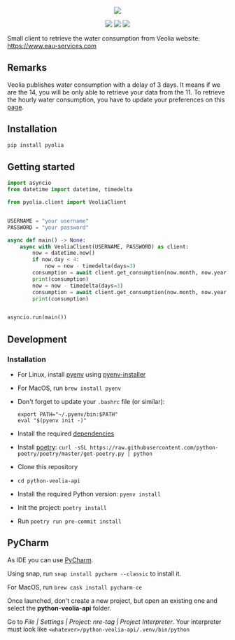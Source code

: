 <p align=center>
    <img src="https://upload.wikimedia.org/wikipedia/fi/thumb/2/2a/Veolia-logo.svg/250px-Veolia-logo.svg.png"/>
</p>

<p align=center>
    <a href="https://pypi.org/project/pyolia/"><img src="https://img.shields.io/pypi/v/pyolia.svg"/></a>
    <a href="https://github.com/tetienne/python-veolia-api/actions"><img src="https://github.com/tetienne/python-veolia-api/workflows/CI/badge.svg"/></a>
    <a href="https://github.com/psf/black"><img src="https://img.shields.io/badge/code%20style-black-000000.svg" /></a>
</p>

Small client to retrieve the water consumption from Veolia website: https://www.eau-services.com

## Remarks
Veolia publishes water consumption with a delay of 3 days. It  means if we are the 14, you will be only able to retrieve your data from the 11.
To retrieve the hourly water consumption, you have to update your preferences on this [page](https://www.eau-services.com/mon-espace-suivi-personnalise.aspx).

## Installation

```bash
pip install pyolia
```

## Getting started

```python
import asyncio
from datetime import datetime, timedelta

from pyolia.client import VeoliaClient


USERNAME = "your username"
PASSWORD = "your password"

async def main() -> None:
    async with VeoliaClient(USERNAME, PASSWORD) as client:
        now = datetime.now()
        if now.day < 4:
            now = now - timedelta(days=3)
        consumption = await client.get_consumption(now.month, now.year)
        print(consumption)
        now = now - timedelta(days=3)
        consumption = await client.get_consumption(now.month, now.year, now.day)
        print(consumption)


asyncio.run(main())
```

## Development

### Installation

- For Linux, install [pyenv](https://github.com/pyenv/pyenv) using [pyenv-installer](https://github.com/pyenv/pyenv-installer)
- For MacOS, run `brew install pyenv`
- Don't forget to update your `.bashrc` file (or similar):
  ```
  export PATH="~/.pyenv/bin:$PATH"
  eval "$(pyenv init -)"
  ```
- Install the required [dependencies](https://github.com/pyenv/pyenv/wiki#suggested-build-environment)
- Install [poetry](https://python-poetry.org): `curl -sSL https://raw.githubusercontent.com/python-poetry/poetry/master/get-poetry.py | python`

- Clone this repository
- `cd python-veolia-api`
- Install the required Python version: `pyenv install`
- Init the project: `poetry install`
- Run `poetry run pre-commit install`

## PyCharm

As IDE you can use [PyCharm](https://www.jetbrains.com/pycharm/).

Using snap, run `snap install pycharm --classic` to install it.

For MacOS, run `brew cask install pycharm-ce`

Once launched, don't create a new project, but open an existing one and select the **python-veolia-api** folder.

Go to _File | Settings | Project: nre-tag | Project Interpreter_. Your interpreter must look like `<whatever>/python-veolia-api/.venv/bin/python`
